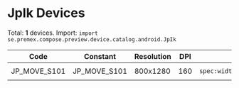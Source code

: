 # JpIk Devices

Total: **1** devices. Import: `import se.premex.compose.preview.device.catalog.android.JpIk`

| Code | Constant | Resolution | DPI | Compose Spec | Preview Usage |
|------|----------|------------|-----|-------------|---------------|
| JP_MOVE_S101 | JP_MOVE_S101 | 800x1280 | 160 | `spec:width=800px,height=1280px,dpi=160` | `@Preview(device = JpIk.JP_MOVE_S101)` |

<!-- Generated automatically. Do not edit manually. -->
